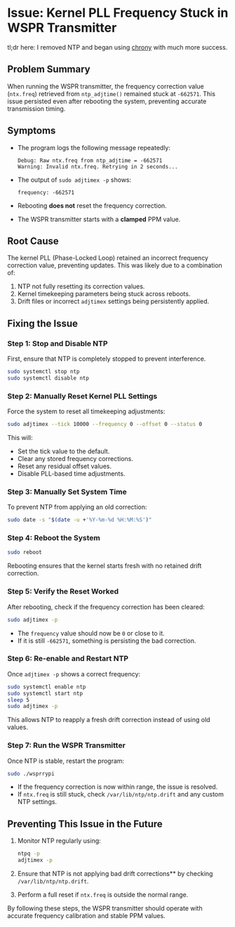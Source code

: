 # Issue: Kernel PLL Frequency Stuck in WSPR Transmitter

tl;dr here:  I removed NTP and began using [chrony](https://chrony-project.org/) with much more success.

## Problem Summary

When running the WSPR transmitter, the frequency correction value (`ntx.freq`) retrieved from `ntp_adjtime()` remained stuck at `-662571`. This issue persisted even after rebooting the system, preventing accurate transmission timing.

## Symptoms

- The program logs the following message repeatedly:

  ``` text
  Debug: Raw ntx.freq from ntp_adjtime = -662571
  Warning: Invalid ntx.freq. Retrying in 2 seconds...
  ```

- The output of `sudo adjtimex -p` shows:

  ``` text
  frequency: -662571
  ```

- Rebooting **does not** reset the frequency correction.
- The WSPR transmitter starts with a **clamped** PPM value.

## Root Cause

The kernel PLL (Phase-Locked Loop) retained an incorrect frequency correction value, preventing updates. This was likely due to a combination of:

1. NTP not fully resetting its correction values.
2. Kernel timekeeping parameters being stuck across reboots.
3. Drift files or incorrect `adjtimex` settings being persistently applied.

## Fixing the Issue

### Step 1: Stop and Disable NTP

First, ensure that NTP is completely stopped to prevent interference.

```bash
sudo systemctl stop ntp
sudo systemctl disable ntp
```

### Step 2: Manually Reset Kernel PLL Settings

Force the system to reset all timekeeping adjustments:

```bash
sudo adjtimex --tick 10000 --frequency 0 --offset 0 --status 0
```

This will:

- Set the tick value to the default.
- Clear any stored frequency corrections.
- Reset any residual offset values.
- Disable PLL-based time adjustments.

### Step 3: Manually Set System Time

To prevent NTP from applying an old correction:

```bash
sudo date -s "$(date -u +'%Y-%m-%d %H:%M:%S')"
```

### Step 4: Reboot the System

```bash
sudo reboot
```

Rebooting ensures that the kernel starts fresh with no retained drift correction.

### Step 5: Verify the Reset Worked

After rebooting, check if the frequency correction has been cleared:

```bash
sudo adjtimex -p
```

- The `frequency` value should now be `0` or close to it.
- If it is still `-662571`, something is persisting the bad correction.

### Step 6: Re-enable and Restart NTP

Once `adjtimex -p` shows a correct frequency:

```bash
sudo systemctl enable ntp
sudo systemctl start ntp
sleep 5
sudo adjtimex -p
```

This allows NTP to reapply a fresh drift correction instead of using old values.

### Step 7: Run the WSPR Transmitter

Once NTP is stable, restart the program:

```bash
sudo ./wsprrypi
```

- If the frequency correction is now within range, the issue is resolved.
- If `ntx.freq` is still stuck, check `/var/lib/ntp/ntp.drift` and any custom NTP settings.

## Preventing This Issue in the Future

1. Monitor NTP regularly using:

   ```bash
   ntpq -p
   adjtimex -p
   ```

2. Ensure that NTP is not applying bad drift corrections** by checking `/var/lib/ntp/ntp.drift`.
3. Perform a full reset if `ntx.freq` is outside the normal range.

By following these steps, the WSPR transmitter should operate with accurate frequency calibration and stable PPM values.
